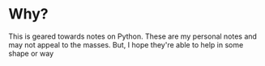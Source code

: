 # Why?

This is geared towards notes on Python. These are my personal notes and may not appeal to the masses. But, I hope they're able to help in some shape or way
